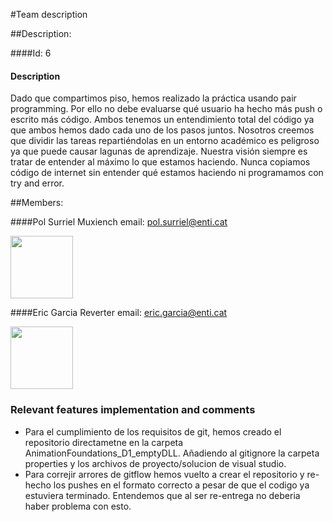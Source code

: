 #Team description

##Description:

####Id: 6

#### Description

Dado que compartimos piso, hemos realizado la práctica usando pair programming. Por ello no debe evaluarse qué usuario ha hecho más push o escrito más código. Ambos tenemos un entendimiento total del código ya que ambos hemos dado cada uno de los pasos juntos. Nosotros creemos que dividir las tareas repartiéndolas en un entorno académico es peligroso ya que puede causar lagunas de aprendizaje. Nuestra visión siempre es tratar de entender al máximo lo que estamos haciendo. Nunca copiamos código de internet sin entender qué estamos haciendo ni programamos con try and error. 


##Members:

####Pol Surriel Muxiench
email: pol.surriel@enti.cat

<img src="https://media-exp1.licdn.com/dms/image/C4E03AQHfzHfqJnoafA/profile-displayphoto-shrink_800_800/0/1643198280350?e=1649894400&v=beta&t=s-L2AoTRZWFF1-ZI3xEOBorDjrbUht0syC7pRX-F3b0" width="100" height="100">

####Eric Garcia Reverter
email: eric.garcia@enti.cat

<img src="https://media-exp1.licdn.com/dms/image/C4D03AQH0qirObBdgYg/profile-displayphoto-shrink_800_800/0/1569955278924?e=1649894400&v=beta&t=LecYUPmQ1tDg5qAT-YdcrdSgwGNCdp-SEfqmiG5Ludg" width="100" height="100">


### Relevant features implementation and comments

- Para el cumplimiento de los requisitos de git, hemos creado el repositorio directametne en la carpeta AnimationFoundations_D1_emptyDLL. Añadiendo al gitignore la carpeta properties y los archivos de proyecto/solucion de visual studio.
- Para correjir arrores de gitflow hemos vuelto a crear el repositorio y re-hecho los pushes en el formato correcto a pesar de que el codigo ya estuviera terminado. Entendemos que al ser re-entrega no deberia haber problema con esto.
